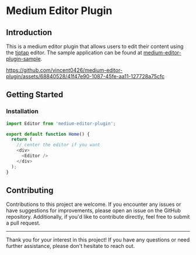 # Medium Editor Plugin

## Introduction

This is a medium editor plugin that allows users to edit their content using the [tiptap](https://www.tiptap.dev/) editor. The sample application can be found at [medium-editor-plugin-sample](https://github.com/vincent0426/medium-editor-plugin-sample).


https://github.com/vincent0426/medium-editor-plugin/assets/68840528/41f47e90-1087-45fe-aa11-127728a75cfc



## Getting Started

### Installation

```js
import Editor from 'medium-editor-plugin';

export default function Home() {
  return (
    // center the editor if you want
    <div>
      <Editor />
    </div>
  );
}

```

## Contributing

Contributions to this project are welcome. If you encounter any issues or have suggestions for improvements, please open an issue on the GitHub repository. Additionally, if you'd like to contribute directly, feel free to submit a pull request.

---

Thank you for your interest in this project! If you have any questions or need further assistance, please don't hesitate to reach out.
